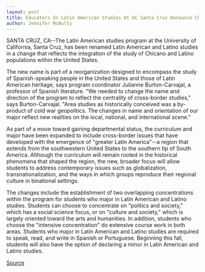```yaml
---
layout: post
title: Educators In Latin American Studies At UC Santa Cruz Announce Changes In Program Name And Curriculum
author: Jennifer McNulty
---
```


SANTA CRUZ, CA--The Latin American studies program at the  University of California, Santa Cruz, has been renamed Latin  American and Latino studies in a change that reflects the  integration of the study of Chicano and Latino populations within the  United States.

The new name is part of a reorganization designed to  encompass the study of Spanish-speaking people in the United States  and those of Latin American heritage, says program coordinator  Julianne Burton-Carvajal, a professor of Spanish literature. "We  needed to change the name and direction of the program to reflect  the centrality of cross-border studies," says Burton-Carvajal. "Area  studies as historically conceived was a by-product of cold war  geopolitics. The changes in name and orientation of our major  reflect new realities on the local, national, and international scene."

As part of a move toward gaining departmental status, the  curriculum and major have been expanded to include cross-border  issues that have developed with the emergence of "greater Latin  America"--a region that extends from the southwestern United  States to the southern tip of South America. Although the curriculum  will remain rooted in the historical phenomena that shaped the  region, the new, broader focus will allow students to address  contemporary issues such as globalization, transnationalization, and  the ways in which groups reproduce their regional culture in  binational settings.

The changes include the establishment of two overlapping  concentrations within the program for students who major in Latin  American and Latino studies. Students can choose to concentrate on  "politics and society," which has a social science focus, or on  "culture and society," which is largely oriented toward the arts and  humanities. In addition, students who choose the "intensive  concentration" do extensive course work in both areas. Students who  major in Latin American and Latino studies are required to speak,  read, and write in Spanish or Portuguese. Beginning this fall,  students will also have the option of declaring a minor in Latin  American and Latino studies.

[Source](http://www1.ucsc.edu/news_events/press_releases/archive/94-95/08-94/081994-Latin_American_and_.html "Permalink to 081994-Latin_American_and_")
